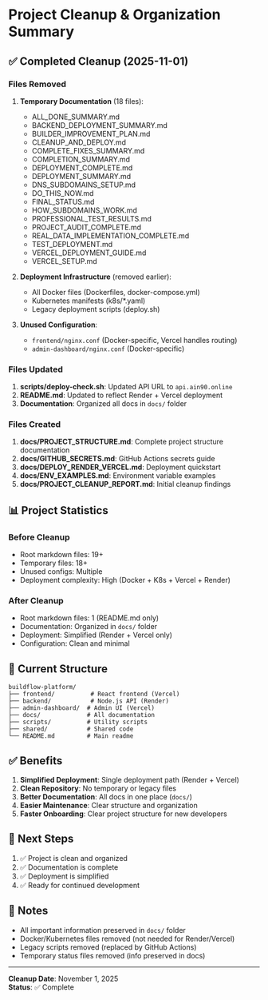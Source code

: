# Project Cleanup & Organization Summary

## ✅ Completed Cleanup (2025-11-01)

### Files Removed
1. **Temporary Documentation** (18 files):
   - ALL_DONE_SUMMARY.md
   - BACKEND_DEPLOYMENT_SUMMARY.md
   - BUILDER_IMPROVEMENT_PLAN.md
   - CLEANUP_AND_DEPLOY.md
   - COMPLETE_FIXES_SUMMARY.md
   - COMPLETION_SUMMARY.md
   - DEPLOYMENT_COMPLETE.md
   - DEPLOYMENT_SUMMARY.md
   - DNS_SUBDOMAINS_SETUP.md
   - DO_THIS_NOW.md
   - FINAL_STATUS.md
   - HOW_SUBDOMAINS_WORK.md
   - PROFESSIONAL_TEST_RESULTS.md
   - PROJECT_AUDIT_COMPLETE.md
   - REAL_DATA_IMPLEMENTATION_COMPLETE.md
   - TEST_DEPLOYMENT.md
   - VERCEL_DEPLOYMENT_GUIDE.md
   - VERCEL_SETUP.md

2. **Deployment Infrastructure** (removed earlier):
   - All Docker files (Dockerfiles, docker-compose.yml)
   - Kubernetes manifests (k8s/*.yaml)
   - Legacy deployment scripts (deploy.sh)

3. **Unused Configuration**:
   - `frontend/nginx.conf` (Docker-specific, Vercel handles routing)
   - `admin-dashboard/nginx.conf` (Docker-specific)

### Files Updated
1. **scripts/deploy-check.sh**: Updated API URL to `api.ain90.online`
2. **README.md**: Updated to reflect Render + Vercel deployment
3. **Documentation**: Organized all docs in `docs/` folder

### Files Created
1. **docs/PROJECT_STRUCTURE.md**: Complete project structure documentation
2. **docs/GITHUB_SECRETS.md**: GitHub Actions secrets guide
3. **docs/DEPLOY_RENDER_VERCEL.md**: Deployment quickstart
4. **docs/ENV_EXAMPLES.md**: Environment variable examples
5. **docs/PROJECT_CLEANUP_REPORT.md**: Initial cleanup findings

## 📊 Project Statistics

### Before Cleanup
- Root markdown files: 19+
- Temporary files: 18+
- Unused configs: Multiple
- Deployment complexity: High (Docker + K8s + Vercel + Render)

### After Cleanup
- Root markdown files: 1 (README.md only)
- Documentation: Organized in `docs/` folder
- Deployment: Simplified (Render + Vercel only)
- Configuration: Clean and minimal

## 🎯 Current Structure

```
buildflow-platform/
├── frontend/          # React frontend (Vercel)
├── backend/           # Node.js API (Render)
├── admin-dashboard/  # Admin UI (Vercel)
├── docs/             # All documentation
├── scripts/          # Utility scripts
├── shared/           # Shared code
└── README.md         # Main readme
```

## ✅ Benefits

1. **Simplified Deployment**: Single deployment path (Render + Vercel)
2. **Clean Repository**: No temporary or legacy files
3. **Better Documentation**: All docs in one place (`docs/`)
4. **Easier Maintenance**: Clear structure and organization
5. **Faster Onboarding**: Clear project structure for new developers

## 🚀 Next Steps

1. ✅ Project is clean and organized
2. ✅ Documentation is complete
3. ✅ Deployment is simplified
4. ✅ Ready for continued development

## 📝 Notes

- All important information preserved in `docs/` folder
- Docker/Kubernetes files removed (not needed for Render/Vercel)
- Legacy scripts removed (replaced by GitHub Actions)
- Temporary status files removed (info preserved in docs)

---

**Cleanup Date**: November 1, 2025  
**Status**: ✅ Complete

